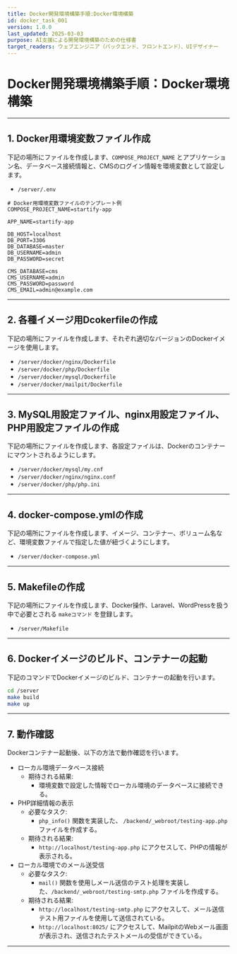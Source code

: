 ```yaml
---
title: Docker開発環境構築手順:Docker環境構築
id: docker_task_001
version: 1.0.0
last_updated: 2025-03-03
purpose: AI支援による開発環境構築のための仕様書
target_readers: ウェブエンジニア（バックエンド、フロントエンド）、UIデザイナー
---
```


# Docker開発環境構築手順：Docker環境構築

---

## 1. Docker用環境変数ファイル作成

下記の場所にファイルを作成します、`COMPOSE_PROJECT_NAME` とアプリケーション名、データベース接続情報と、CMSのログイン情報を環境変数として設定します。

- `/server/.env`

```env
# Docker用環境変数ファイルのテンプレート例
COMPOSE_PROJECT_NAME=startify-app

APP_NAME=startify-app

DB_HOST=localhost
DB_PORT=3306
DB_DATABASE=master
DB_USERNAME=admin
DB_PASSWORD=secret

CMS_DATABASE=cms
CMS_USERNAME=admin
CMS_PASSWORD=password
CMS_EMAIL=admin@example.com
```

---

## 2. 各種イメージ用Dcokerfileの作成

下記の場所にファイルを作成します、それぞれ適切なバージョンのDockerイメージを使用します。

- `/server/docker/nginx/Dockerfile`
- `/server/docker/php/Dockerfile`
- `/server/docker/mysql/Dockerfile`
- `/server/docker/mailpit/Dockerfile`

---

## 3. MySQL用設定ファイル、nginx用設定ファイル、PHP用設定ファイルの作成

下記の場所にファイルを作成します、各設定ファイルは、Dockerのコンテナーにマウントされるようにします。

- `/server/docker/mysql/my.cnf`
- `/server/docker/nginx/nginx.conf`
- `/server/docker/php/php.ini`

---

## 4. docker-compose.ymlの作成

下記の場所にファイルを作成します、イメージ、コンテナー、ボリューム名など、環境変数ファイルで指定した値が紐づくようにします。

- `/server/docker-compose.yml`

---

## 5. Makefileの作成

下記の場所にファイルを作成します、Docker操作、Laravel、WordPressを扱う中で必要とされる `makeコマンド` を登録します。

- `/server/Makefile`

---

## 6. Dockerイメージのビルド、コンテナーの起動

下記のコマンドでDockerイメージのビルド、コンテナーの起動を行います。

```bash
cd /server
make build
make up
```

---

## 7. 動作確認

Dockerコンテナー起動後、以下の方法で動作確認を行います。

- ローカル環境データベース接続
  - 期待される結果: 
    - 環境変数で設定した情報でローカル環境のデータベースに接続できる。
- PHP詳細情報の表示
  - 必要なタスク: 
    - `php_info()` 関数を実装した、 `/backend/_webroot/testing-app.php` ファイルを作成する。
  - 期待される結果: 
    - `http://localhost/testing-app.php` にアクセスして、PHPの情報が表示される。
- ローカル環境でのメール送受信
  - 必要なタスク: 
    - `mail()` 関数を使用しメール送信のテスト処理を実装した、`/backend/_webroot/testing-smtp.php` ファイルを作成する。
  - 期待される結果: 
    - `http://localhost/testing-smtp.php` にアクセスして、メール送信テスト用ファイルを使用して送信されている。
    - `http://localhost:8025/` にアクセスして、MailpitのWebメール画面が表示され、送信されたテストメールの受信ができている。

---
